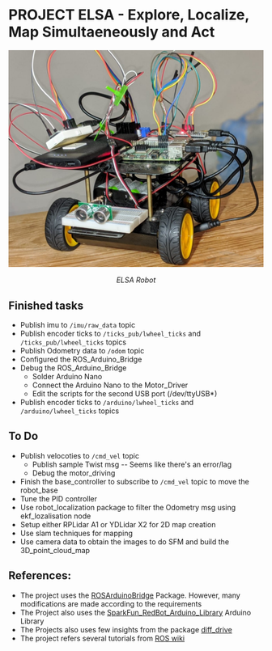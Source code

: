 # PROJECT ELSA - Explore, Localize, Map Simultaeneously and Act


<p align="center">
<img src="images/elsabot.jpeg" alt="sign" width="640">
</p>
<p align="center">
<em>ELSA Robot</em>
</p>


## Finished tasks

* Publish imu to `/imu/raw_data` topic 
* Publish encoder ticks to `/ticks_pub/lwheel_ticks` and `/ticks_pub/lwheel_ticks` topics
* Publish Odometry data to `/odom` topic
* Configured the ROS_Arduino_Bridge
* Debug the ROS_Arduino_Bridge
  * Solder Arduino Nano
  * Connect the Arduino Nano to the Motor_Driver
  * Edit the scripts for the second USB port (/dev/ttyUSB*)
* Publish encoder ticks to `/arduino/lwheel_ticks` and `/arduino/lwheel_ticks` topics

## To Do

* Publish velocoties to `/cmd_vel` topic 
  * Publish sample Twist msg -- Seems like there's an error/lag
  * Debug the motor_driving  
* Finish the base_controller to subscribe to `/cmd_vel` topic to move the robot_base
* Tune the PID controller
* Use robot_localization package to filter the Odometry msg using ekf_lozalisation node
* Setup either RPLidar A1 or YDLidar X2 for 2D map creation
* Use slam techniques for mapping
* Use camera data to obtain the images to do SFM and build the 3D_point_cloud_map


## References:
* The project uses the [ROSArduinoBridge](https://github.com/hbrobotics/ros_arduino_bridge) Package. However, many modifications are made according to the requirements
* The Project also uses the [SparkFun_RedBot_Arduino_Library](https://github.com/sparkfun/SparkFun_RedBot_Arduino_Library) Arduino Library
* The Projects also uses few insights from the package [diff_drive](https://github.com/merose/diff_drive)
* The project refers several tutorials from [ROS wiki](http://wiki.ros.org/ROS/Tutorials) 
